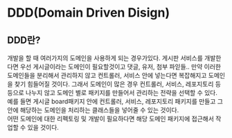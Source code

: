 # DDD(Domain Driven Disign)

## DDD란?
개발을 할 때 여러가지의 도메인을 사용하게 되는 경우가있다. 게시판 서비스를 개발한다면 우선 게시글이라는 도메인이 필요할것이고 댓글, 유저, 첨부 파읻들.. 만약 이러한 도메인들을 분리해서 관리하지 않고 컨트롤러, 서비스 안에 넣는다면 복잡해지고 도메인을 찾기 힘들어질 것이다. 그래서 도메인이 많은 경우 컨트롤러, 서비스, 레포지토리 등등으로 나누지 않고 도메인 별로 패키지를 만들어서 관리하는 전략을 선택할 수 있다.<br>
예를 들면 게시글 board패키지 안에 컨트롤러, 서비스, 레포지토리 패키지를 만들고 그 안에 해당하는 도메인을 처리하는 클래스들을 넣어줄 수 있는 것이다.<br>
어떤 도메인에 대한 리펙토링 및 개발이 필요하다면 해당 도메인 패키지에 접근해서 작업할 수 있을 것이다.



